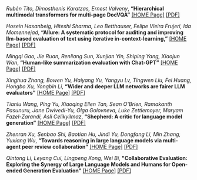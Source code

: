 *Rubèn Tito, Dimosthenis Karatzas, Ernest Valveny*, **“Hierarchical multimodal transformers for multi-page DocVQA”** [[HOME Page]](https://arxiv.org/abs/2212.05935) [[PDF]](https://arxiv.org/abs/2212.05935)



*Hosein Hasanbeig, Hiteshi Sharma, Leo Betthauser, Felipe Vieira Frujeri, Ida Momennejad*, **“Allure: A systematic protocol for auditing and improving llm-based evaluation of text using iterative in-context-learning,”** [[HOME Page]](https://arxiv.org/abs/2309.13701) [[PDF]](https://arxiv.org/pdf/2309.13701)



*Mingqi Gao, Jie Ruan, Renliang Sun, Xunjian Yin, Shiping Yang, Xiaojun Wan*, **“Human-like summarization evaluation with Chat-GPT”** [[HOME Page]](https://arxiv.org/abs/2304.02554) [[PDF]](https://arxiv.org/pdf/2304.02554)



*Xinghua Zhang, Bowen Yu, Haiyang Yu, Yangyu Lv, Tingwen Liu, Fei Huang, Hongbo Xu, Yongbin Li*, **“Wider and deeper LLM networks are fairer LLM evaluators”** [[HOME Page]](https://arxiv.org/abs/2308.01862) [[PDF]](https://arxiv.org/pdf/2308.01862)



*Tianlu Wang, Ping Yu, Xiaoqing Ellen Tan, Sean O'Brien, Ramakanth Pasunuru, Jane Dwivedi-Yu, Olga Golovneva, Luke Zettlemoyer, Maryam Fazel-Zarandi, Asli Celikyilmaz*, **“Shepherd: A critic for language model generation”** [[HOME Page]](https://arxiv.org/abs/2308.04592) [[PDF]](https://arxiv.org/pdf/2308.04592)



*Zhenran Xu, Senbao Shi, Baotian Hu, Jindi Yu, Dongfang Li, Min Zhang, Yuxiang Wu*, **“Towards reasoning in large language models via multi-agent peer review collaboration”** [[HOME Page]](https://arxiv.org/abs/2311.08152) [[PDF]](https://arxiv.org/pdf/2311.08152)



*Qintong Li, Leyang Cui, Lingpeng Kong, Wei Bi*, **"Collaborative Evaluation: Exploring the Synergy of Large Language Models and Humans for Open-ended Generation Evaluation"** [[HOME Page]](https://arxiv.org/abs/2310.19740v1) [[PDF]](https://arxiv.org/pdf/2310.19740v1)